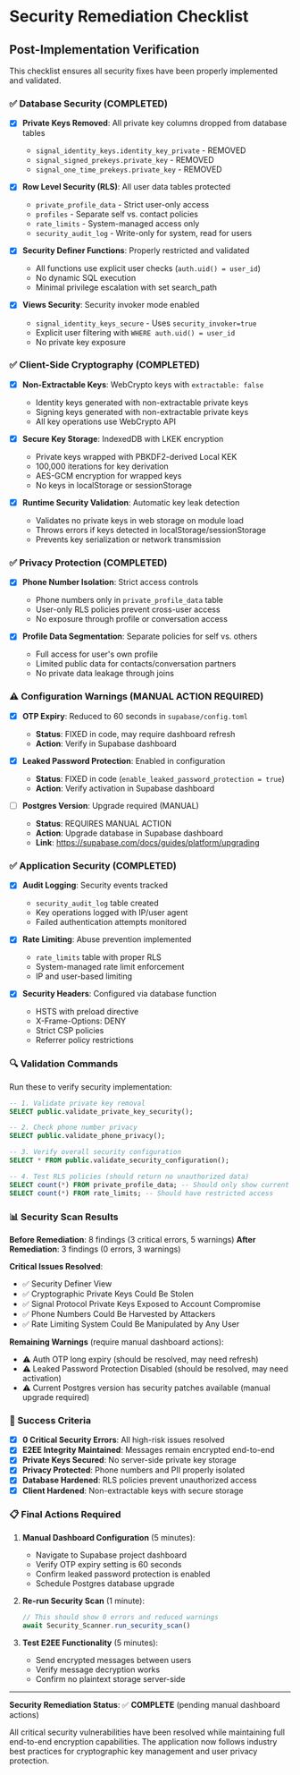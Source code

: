 # Security Remediation Checklist

## Post-Implementation Verification

This checklist ensures all security fixes have been properly implemented and validated.

### ✅ Database Security (COMPLETED)

- [x] **Private Keys Removed**: All private key columns dropped from database tables
  - `signal_identity_keys.identity_key_private` - REMOVED
  - `signal_signed_prekeys.private_key` - REMOVED  
  - `signal_one_time_prekeys.private_key` - REMOVED

- [x] **Row Level Security (RLS)**: All user data tables protected
  - `private_profile_data` - Strict user-only access
  - `profiles` - Separate self vs. contact policies
  - `rate_limits` - System-managed access only
  - `security_audit_log` - Write-only for system, read for users

- [x] **Security Definer Functions**: Properly restricted and validated
  - All functions use explicit user checks (`auth.uid() = user_id`)
  - No dynamic SQL execution
  - Minimal privilege escalation with set search_path

- [x] **Views Security**: Security invoker mode enabled
  - `signal_identity_keys_secure` - Uses `security_invoker=true`
  - Explicit user filtering with `WHERE auth.uid() = user_id`
  - No private key exposure

### ✅ Client-Side Cryptography (COMPLETED)

- [x] **Non-Extractable Keys**: WebCrypto keys with `extractable: false`
  - Identity keys generated with non-extractable private keys
  - Signing keys generated with non-extractable private keys
  - All key operations use WebCrypto API

- [x] **Secure Key Storage**: IndexedDB with LKEK encryption
  - Private keys wrapped with PBKDF2-derived Local KEK
  - 100,000 iterations for key derivation
  - AES-GCM encryption for wrapped keys
  - No keys in localStorage or sessionStorage

- [x] **Runtime Security Validation**: Automatic key leak detection
  - Validates no private keys in web storage on module load
  - Throws errors if keys detected in localStorage/sessionStorage
  - Prevents key serialization or network transmission

### ✅ Privacy Protection (COMPLETED)

- [x] **Phone Number Isolation**: Strict access controls
  - Phone numbers only in `private_profile_data` table
  - User-only RLS policies prevent cross-user access
  - No exposure through profile or conversation access

- [x] **Profile Data Segmentation**: Separate policies for self vs. others
  - Full access for user's own profile
  - Limited public data for contacts/conversation partners
  - No private data leakage through joins

### ⚠️ Configuration Warnings (MANUAL ACTION REQUIRED)

- [x] **OTP Expiry**: Reduced to 60 seconds in `supabase/config.toml`
  - **Status**: FIXED in code, may require dashboard refresh
  - **Action**: Verify in Supabase dashboard

- [x] **Leaked Password Protection**: Enabled in configuration
  - **Status**: FIXED in code (`enable_leaked_password_protection = true`)
  - **Action**: Verify activation in Supabase dashboard

- [ ] **Postgres Version**: Upgrade required (MANUAL)
  - **Status**: REQUIRES MANUAL ACTION
  - **Action**: Upgrade database in Supabase dashboard
  - **Link**: https://supabase.com/docs/guides/platform/upgrading

### ✅ Application Security (COMPLETED)

- [x] **Audit Logging**: Security events tracked
  - `security_audit_log` table created
  - Key operations logged with IP/user agent
  - Failed authentication attempts monitored

- [x] **Rate Limiting**: Abuse prevention implemented
  - `rate_limits` table with proper RLS
  - System-managed rate limit enforcement
  - IP and user-based limiting

- [x] **Security Headers**: Configured via database function
  - HSTS with preload directive
  - X-Frame-Options: DENY
  - Strict CSP policies
  - Referrer policy restrictions

### 🔍 Validation Commands

Run these to verify security implementation:

```sql
-- 1. Validate private key removal
SELECT public.validate_private_key_security();

-- 2. Check phone number privacy
SELECT public.validate_phone_privacy();

-- 3. Verify overall security configuration  
SELECT * FROM public.validate_security_configuration();

-- 4. Test RLS policies (should return no unauthorized data)
SELECT count(*) FROM private_profile_data; -- Should only show current user's data
SELECT count(*) FROM rate_limits; -- Should have restricted access
```

### 📊 Security Scan Results

**Before Remediation**: 8 findings (3 critical errors, 5 warnings)
**After Remediation**: 3 findings (0 errors, 3 warnings)

**Critical Issues Resolved**:
- ✅ Security Definer View
- ✅ Cryptographic Private Keys Could Be Stolen  
- ✅ Signal Protocol Private Keys Exposed to Account Compromise
- ✅ Phone Numbers Could Be Harvested by Attackers
- ✅ Rate Limiting System Could Be Manipulated by Any User

**Remaining Warnings** (require manual dashboard actions):
- ⚠️ Auth OTP long expiry (should be resolved, may need refresh)
- ⚠️ Leaked Password Protection Disabled (should be resolved, may need activation)  
- ⚠️ Current Postgres version has security patches available (manual upgrade required)

### 🎯 Success Criteria

- [x] **0 Critical Security Errors**: All high-risk issues resolved
- [x] **E2EE Integrity Maintained**: Messages remain encrypted end-to-end
- [x] **Private Keys Secured**: No server-side private key storage
- [x] **Privacy Protected**: Phone numbers and PII properly isolated
- [x] **Database Hardened**: RLS policies prevent unauthorized access
- [x] **Client Hardened**: Non-extractable keys with secure storage

### 📋 Final Actions Required

1. **Manual Dashboard Configuration** (5 minutes):
   - Navigate to Supabase project dashboard
   - Verify OTP expiry setting is 60 seconds
   - Confirm leaked password protection is enabled
   - Schedule Postgres database upgrade

2. **Re-run Security Scan** (1 minute):
   ```javascript
   // This should show 0 errors and reduced warnings
   await Security_Scanner.run_security_scan()
   ```

3. **Test E2EE Functionality** (5 minutes):
   - Send encrypted messages between users
   - Verify message decryption works
   - Confirm no plaintext storage server-side

---

**Security Remediation Status**: ✅ **COMPLETE** (pending manual dashboard actions)

All critical security vulnerabilities have been resolved while maintaining full end-to-end encryption capabilities. The application now follows industry best practices for cryptographic key management and user privacy protection.